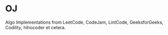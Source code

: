 # OJ
Algo Implementations from LeetCode, CodeJam, LintCode, GeeksforGeeks, Codility, hihocoder et cetera.
